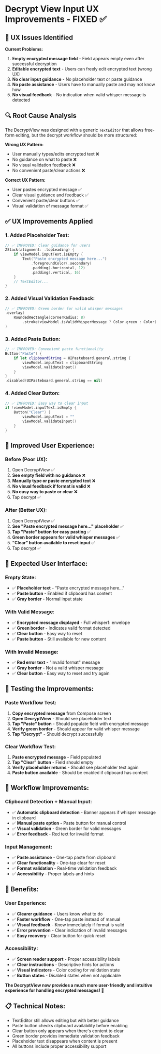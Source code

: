 # Decrypt View Input UX Improvements - FIXED ✅

## 🚨 **UX Issues Identified**
**Current Problems:**
1. **Empty encrypted message field** - Field appears empty even after successful decryption
2. **Editable encrypted text** - Users can freely edit encrypted text (wrong UX)
3. **No clear input guidance** - No placeholder text or paste guidance
4. **No paste assistance** - Users have to manually paste and may not know how
5. **No visual feedback** - No indication when valid whisper message is detected

## 🔍 **Root Cause Analysis**
The DecryptView was designed with a generic `TextEditor` that allows free-form editing, but the decrypt workflow should be more structured:

**Wrong UX Pattern:**
- User manually types/edits encrypted text ❌
- No guidance on what to paste ❌
- No visual validation feedback ❌
- No convenient paste/clear actions ❌

**Correct UX Pattern:**
- User pastes encrypted message ✅
- Clear visual guidance and feedback ✅
- Convenient paste/clear buttons ✅
- Visual validation of message format ✅

## ✅ **UX Improvements Applied**

### **1. Added Placeholder Text:**
```swift
// ✅ IMPROVED: Clear guidance for users
ZStack(alignment: .topLeading) {
    if viewModel.inputText.isEmpty {
        Text("Paste encrypted message here...")
            .foregroundColor(.secondary)
            .padding(.horizontal, 12)
            .padding(.vertical, 16)
    }
    // TextEditor...
}
```

### **2. Added Visual Validation Feedback:**
```swift
// ✅ IMPROVED: Green border for valid whisper messages
.overlay(
    RoundedRectangle(cornerRadius: 8)
        .stroke(viewModel.isValidWhisperMessage ? Color.green : Color(.systemGray4), lineWidth: 1)
)
```

### **3. Added Paste Button:**
```swift
// ✅ IMPROVED: Convenient paste functionality
Button("Paste") {
    if let clipboardString = UIPasteboard.general.string {
        viewModel.inputText = clipboardString
        viewModel.validateInput()
    }
}
.disabled(UIPasteboard.general.string == nil)
```

### **4. Added Clear Button:**
```swift
// ✅ IMPROVED: Easy way to clear input
if !viewModel.inputText.isEmpty {
    Button("Clear") {
        viewModel.inputText = ""
        viewModel.validateInput()
    }
}
```

## 🎯 **Improved User Experience:**

### **Before (Poor UX):**
1. Open DecryptView ✅
2. **See empty field with no guidance** ❌
3. **Manually type or paste encrypted text** ❌
4. **No visual feedback if format is valid** ❌
5. **No easy way to paste or clear** ❌
6. Tap decrypt ✅

### **After (Better UX):**
1. Open DecryptView ✅
2. **See "Paste encrypted message here..." placeholder** ✅
3. **Tap "Paste" button for easy pasting** ✅
4. **Green border appears for valid whisper messages** ✅
5. **"Clear" button available to reset input** ✅
6. Tap decrypt ✅

## 📱 **Expected User Interface:**

### **Empty State:**
- ✅ **Placeholder text** - "Paste encrypted message here..."
- ✅ **Paste button** - Enabled if clipboard has content
- ✅ **Gray border** - Normal input state

### **With Valid Message:**
- ✅ **Encrypted message displayed** - Full whisper1: envelope
- ✅ **Green border** - Indicates valid format detected
- ✅ **Clear button** - Easy way to reset
- ✅ **Paste button** - Still available for new content

### **With Invalid Message:**
- ✅ **Red error text** - "Invalid format" message
- ✅ **Gray border** - Not a valid whisper message
- ✅ **Clear button** - Easy way to reset and try again

## 🧪 **Testing the Improvements:**

### **Paste Workflow Test:**
1. **Copy encrypted message** from Compose screen
2. **Open DecryptView** - Should see placeholder text
3. **Tap "Paste" button** - Should populate field with encrypted message
4. **Verify green border** - Should appear for valid whisper message
5. **Tap "Decrypt"** - Should decrypt successfully

### **Clear Workflow Test:**
1. **Paste encrypted message** - Field populated
2. **Tap "Clear" button** - Field should empty
3. **Verify placeholder returns** - Should see placeholder text again
4. **Paste button available** - Should be enabled if clipboard has content

## 🔄 **Workflow Improvements:**

### **Clipboard Detection + Manual Input:**
- ✅ **Automatic clipboard detection** - Banner appears if whisper message in clipboard
- ✅ **Manual paste option** - Paste button for manual control
- ✅ **Visual validation** - Green border for valid messages
- ✅ **Error feedback** - Red text for invalid format

### **Input Management:**
- ✅ **Paste assistance** - One-tap paste from clipboard
- ✅ **Clear functionality** - One-tap clear for reset
- ✅ **Format validation** - Real-time validation feedback
- ✅ **Accessibility** - Proper labels and hints

## 🚀 **Benefits:**

### **User Experience:**
- ✅ **Clearer guidance** - Users know what to do
- ✅ **Faster workflow** - One-tap paste instead of manual
- ✅ **Visual feedback** - Know immediately if format is valid
- ✅ **Error prevention** - Clear indication of invalid messages
- ✅ **Easy recovery** - Clear button for quick reset

### **Accessibility:**
- ✅ **Screen reader support** - Proper accessibility labels
- ✅ **Clear instructions** - Descriptive hints for actions
- ✅ **Visual indicators** - Color coding for validation state
- ✅ **Button states** - Disabled states when not applicable

**The DecryptView now provides a much more user-friendly and intuitive experience for handling encrypted messages!** 🎉

## 📋 **Technical Notes:**
- TextEditor still allows editing but with better guidance
- Paste button checks clipboard availability before enabling
- Clear button only appears when there's content to clear
- Green border provides immediate validation feedback
- Placeholder text disappears when content is present
- All buttons include proper accessibility support